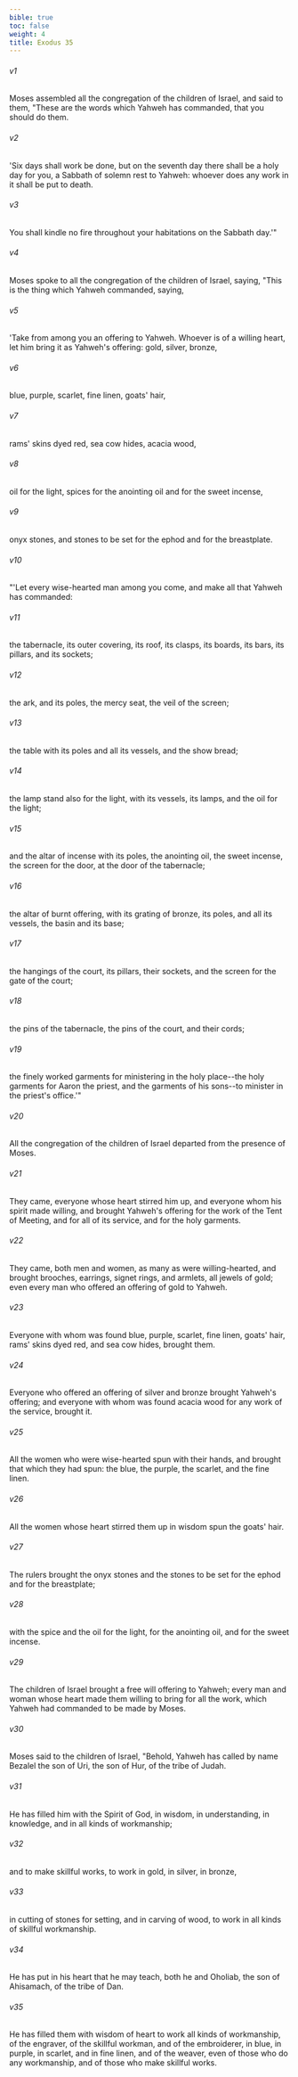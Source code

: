```yaml
---
bible: true
toc: false
weight: 4
title: Exodus 35
---
```



###### v1 
Moses assembled all the congregation of the children of Israel, and said to them, "These are the words which Yahweh has commanded, that you should do them. 

###### v2 
'Six days shall work be done, but on the seventh day there shall be a holy day for you, a Sabbath of solemn rest to Yahweh: whoever does any work in it shall be put to death. 

###### v3 
You shall kindle no fire throughout your habitations on the Sabbath day.'" 

###### v4 
Moses spoke to all the congregation of the children of Israel, saying, "This is the thing which Yahweh commanded, saying, 

###### v5 
'Take from among you an offering to Yahweh. Whoever is of a willing heart, let him bring it as Yahweh's offering: gold, silver, bronze, 

###### v6 
blue, purple, scarlet, fine linen, goats' hair, 

###### v7 
rams' skins dyed red, sea cow hides, acacia wood, 

###### v8 
oil for the light, spices for the anointing oil and for the sweet incense, 

###### v9 
onyx stones, and stones to be set for the ephod and for the breastplate. 

###### v10 
"'Let every wise-hearted man among you come, and make all that Yahweh has commanded: 

###### v11 
the tabernacle, its outer covering, its roof, its clasps, its boards, its bars, its pillars, and its sockets; 

###### v12 
the ark, and its poles, the mercy seat, the veil of the screen; 

###### v13 
the table with its poles and all its vessels, and the show bread; 

###### v14 
the lamp stand also for the light, with its vessels, its lamps, and the oil for the light; 

###### v15 
and the altar of incense with its poles, the anointing oil, the sweet incense, the screen for the door, at the door of the tabernacle; 

###### v16 
the altar of burnt offering, with its grating of bronze, its poles, and all its vessels, the basin and its base; 

###### v17 
the hangings of the court, its pillars, their sockets, and the screen for the gate of the court; 

###### v18 
the pins of the tabernacle, the pins of the court, and their cords; 

###### v19 
the finely worked garments for ministering in the holy place--the holy garments for Aaron the priest, and the garments of his sons--to minister in the priest's office.'" 

###### v20 
All the congregation of the children of Israel departed from the presence of Moses. 

###### v21 
They came, everyone whose heart stirred him up, and everyone whom his spirit made willing, and brought Yahweh's offering for the work of the Tent of Meeting, and for all of its service, and for the holy garments. 

###### v22 
They came, both men and women, as many as were willing-hearted, and brought brooches, earrings, signet rings, and armlets, all jewels of gold; even every man who offered an offering of gold to Yahweh. 

###### v23 
Everyone with whom was found blue, purple, scarlet, fine linen, goats' hair, rams' skins dyed red, and sea cow hides, brought them. 

###### v24 
Everyone who offered an offering of silver and bronze brought Yahweh's offering; and everyone with whom was found acacia wood for any work of the service, brought it. 

###### v25 
All the women who were wise-hearted spun with their hands, and brought that which they had spun: the blue, the purple, the scarlet, and the fine linen. 

###### v26 
All the women whose heart stirred them up in wisdom spun the goats' hair. 

###### v27 
The rulers brought the onyx stones and the stones to be set for the ephod and for the breastplate; 

###### v28 
with the spice and the oil for the light, for the anointing oil, and for the sweet incense. 

###### v29 
The children of Israel brought a free will offering to Yahweh; every man and woman whose heart made them willing to bring for all the work, which Yahweh had commanded to be made by Moses. 

###### v30 
Moses said to the children of Israel, "Behold, Yahweh has called by name Bezalel the son of Uri, the son of Hur, of the tribe of Judah. 

###### v31 
He has filled him with the Spirit of God, in wisdom, in understanding, in knowledge, and in all kinds of workmanship; 

###### v32 
and to make skillful works, to work in gold, in silver, in bronze, 

###### v33 
in cutting of stones for setting, and in carving of wood, to work in all kinds of skillful workmanship. 

###### v34 
He has put in his heart that he may teach, both he and Oholiab, the son of Ahisamach, of the tribe of Dan. 

###### v35 
He has filled them with wisdom of heart to work all kinds of workmanship, of the engraver, of the skillful workman, and of the embroiderer, in blue, in purple, in scarlet, and in fine linen, and of the weaver, even of those who do any workmanship, and of those who make skillful works.
